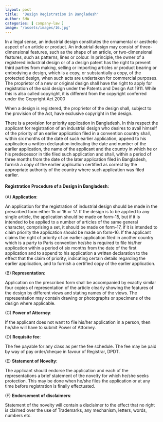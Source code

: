 ```yaml
---
layout: post
title:  "Design Registration in Bangladesh"
author: SHA
categories: [ company-law ]
image: "/assets/images/16.jpg"
---
```


In a legal sense, an industrial design constitutes the ornamental or aesthetic aspect of an article or product. An industrial design may consist of three-dimensional features, such as the shape of an article, or two-dimensional features, such as patterns, lines or colour.
In principle, the owner of a registered industrial design or of a design patent has the right to prevent third parties from making, selling or importing articles or product bearing or embodying a design, which is a copy, or substantially a copy, of the protected design, when such acts are undertaken for commercial purposes.
The proprietor of a new or original design shall have the right to apply for registration of the said design under the Patents
and Design Act 1911. While this is also called copyright, it is different from the copyright conferred under the Copyright Act 2000

When a design is registered, the proprietor of the design shall, subject to the provision of the Act,
have exclusive copyright in the design.

There is a provision for priority application in Bangladesh. In this respect the applicant for registration of an industrial design who desires to avail himself of the priority of an earlier application filed in a convention country shall, within six months of the date of such earlier application, append to his application a written declaration indicating the date and number of the earlier application, the name of the applicant and the country in which he or his predecessor in title filed such application and shall, within a period of three months from the date of the later application filed in Bangladesh, furnish a copy of the earlier application certified as correct by the appropriate authority of the country where such application was filed earlier. 

#### Registration Procedure of a Design in Bangladesh:

(A) **Application**:

An application for the registration of industrial design should be made in the prescribed form either 15 or 16 or 17. If the design is to be applied to any single article, the application should be made on form-15, but if it is intended to be applied to a number of articles of the same general character, comprising a set, it should be made on form-17, if it is intended to claim priority the application should be made on form-16. If the applicant claims the right of priority of an earlier application filed in another country which is a party to Paris convention he/she is required to file his/her application within a period of six months from the date of the first application and to append to his application a written declaration to the effect that the claim of priority, indicating certain details regarding the earlier application, and to furnish a certified copy of the earlier application.

(B) **Representation**:

Application on the prescribed form shall be accompanied by exactly similar four copies of representation of the article clearly showing the features of the design by different views and stating names of the views. The representation may contain drawing or photographs or specimens of the design where applicable.

(C) **Power of Attorney**:

If the applicant does not want to file his/her application in a person, then he/she will have to submit Power of Attorney.

(D) **Requisite fee**:

The fee payable for any class as per the fee schedule. The fee may be paid by way of pay order/cheque in favour of Registrar, DPDT.

(E) **Statement of Novelty**:

The applicant should endorse the application and each of the representations a brief statement of the novelty for which he/she seeks protection. This may be done when he/she files the application or at any time before registration is finally effectuated.

(F) **Endorsement of disclaimers**:

Statement of the novelty will contain a disclaimer to the effect that no right is claimed over the use of Trademarks, any mechanism, letters, words, numbers etc.














